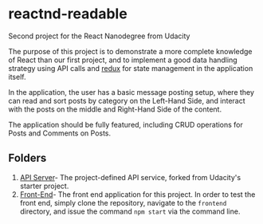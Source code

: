 # reactnd-readable
Second project for the React Nanodegree from Udacity

The purpose of this project is to demonstrate a more complete knowledge of React than our first project, and to implement a good data handling strategy using API calls and [redux](https://redux.js.org/) for state management in the application itself.

In the application, the user has a basic message posting setup, where they can read and sort posts by category on the Left-Hand Side, and interact with the posts on the middle and Right-Hand Side of the content.

The application should be fully featured, including CRUD operations for Posts and Comments on Posts.

## Folders
1. [API Server](./api-server)- The project-defined API service, forked from Udacity's starter project.
2. [Front-End](./frontend)- The front end application for this project.  In order to test the front end, simply clone the repository, navigate to the `frontend` directory, and issue the command `npm start` via the command line.